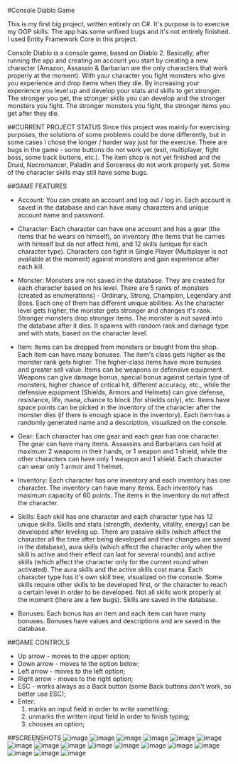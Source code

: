 #Console Diablo Game

This is my first big project, written entirely on C#. It's purpose is to exercise my OOP skills. The app has some unfixed bugs and it's not entirely finished. I used Entity Framework Core in this project.

Console Diablo is a console game, based on Diablo 2. Basically, after running the app and creating an account you start by creating a new character (Amazon, Assassin & Barbarian are the only characters that work properly at the moment). With your character you fight monsters who give you experience and drop items when they die. By increasing your experience you level up and develop your stats and skills to get stronger. The stronger you get, the stronger skills you can develop and the stronger monsters you fight. The stronger monsters you fight, the stronger items you get after they die. 

##CURRENT PROJECT STATUS
Since this project was mainly for exercising purposes, the solutions of some problems could be done differently, but in some cases I chose the longer / harder way just for the exercise. There are bugs in the game - some buttons do not work yet (exit, multiplayer, fight boss, some back buttons, etc.). The item shop is not yet finished and the Druid, Necromancer, Paladin and Sorceress do not work properly yet. Some of the character skills may still have some bugs. 

##GAME FEATURES
- Account:
You can create an account and log out / log in. Each account is saved in the database and can have many characters and unique account name and password.

- Character:
Each character can have one account and has a gear (the items that he wears on himself), an inventory (the items that he carries with himself but do not affect him), and 12 skills (unique for each character type). Characters can fight in Single Player (Multiplayer is not available at the moment) against monsters and gain experience after each kill.

- Monster:
Monsters are not saved in the database. They are created for each character based on his level. There are 5 ranks of monsters (created as enumerations) - Ordinary, Strong, Champion, Legendary and Boss. Each one of them has different unique abilities. As the character level gets higher, the monster gets stronger and changes it's rank. Stronger monsters drop stronger items. The monster is not saved into the database after it dies. It spawns with random rank and damage type and with stats, based on the character level.

- Item:
Items can be dropped from monsters or bought from the shop. Each item can have many bonuses. The item's class gets higher as the monster rank gets higher. The higher-class items have more bonuses and greater sell value. Items can be weapons or defensive equipment. Weapons can give damage bonus, special bonus against certain type of monsters, higher chance of critical hit, different accuracy, etc., while the defensive equipment (Shields, Armors and Helmets) can give defense, resistance, life, mana, chance to block (for shields only), etc. Items have space points can be picked in the inventory of the character after the monster dies (if there is enough space in the inventory). Each item has a randomly generated name and a description, visualized on the console.

- Gear:
Each character has one gear and each gear has one character. The gear can have many items. Assassins and Barbarians can hold at maximum 2 weapons in their hands, or 1 weapon and 1 shield, while the other characters can have only 1 weapon and 1 shield. Each character can wear only 1 armor and 1 helmet.

- Inventory:
Each character has one inventory and each inventory has one character. The inventory can have many items. Each inventory has maximum capacity of 60 points. The items in the inventory do not affect the character.

- Skills:
Each skill has one character and each character type has 12 unique skills. Skills and stats (strength, dexterity, vitality, energy) can be developed after leveling up. There are passive skills (which affect the character all the time after being developed and their changes are saved in the database), aura skills (which affect the character only when the skill is active and their effect can last for several rounds) and active skills (which affect the character only for the current round when activated). The aura skills and the active skills cost mana. Each character type has it's own skill tree, visualized on the console. Some skills require other skills to be developed first, or the character to reach a certain level in order to be developed. Not all skills work properly at the moment (there are a few bugs). Skills are saved in the database.

- Bonuses:
Each bonus has an item and each item can have many bonuses. Bonuses have values and descriptions and are saved in the database.

##GAME CONTROLS
- Up arrow - moves to the upper option;
- Down arrow - moves to the option below;
- Left arrow - moves to the left option;
- Right arrow - moves to the right option;
- ESC - works always as a Back button (some Back buttons don't work, so better use ESC);
- Enter:
  1) marks an input field in order to write something; 
  2) unmarks the written input field in order to finish typing; 
  3) chooses an option;

##SCREENSHOTS
![image](https://user-images.githubusercontent.com/64807656/171395057-3eba2a62-c04b-4a2b-8004-69cad04a7499.png)
![image](https://user-images.githubusercontent.com/64807656/171395121-6e07d41d-f756-4fa2-a186-679f781d9634.png)
![image](https://user-images.githubusercontent.com/64807656/171394701-d24d8630-b42f-4a0a-9ec8-04e88da8f3e1.png) 
![image](https://user-images.githubusercontent.com/64807656/171390721-d44e209b-db18-402f-b250-95fa27fd004f.png)
![image](https://user-images.githubusercontent.com/64807656/171390828-449f30ad-562e-4866-8433-affed2346665.png)
![image](https://user-images.githubusercontent.com/64807656/171390895-b0ae3a05-0616-46c4-b139-d48addf1c81a.png)
![image](https://user-images.githubusercontent.com/64807656/171391226-0f36b53f-56a1-4394-ad39-0a586c87dbe0.png)
![image](https://user-images.githubusercontent.com/64807656/171391309-a4e53f9f-8514-4370-935e-721a0264a2f1.png)
![image](https://user-images.githubusercontent.com/64807656/171391562-e2ffdf69-3d54-428b-89f1-dc1f8e54d8cd.png)
![image](https://user-images.githubusercontent.com/64807656/171391492-a40efdd5-b5ef-4556-9e8b-09b11504b08e.png)
![image](https://user-images.githubusercontent.com/64807656/171391900-aafbd080-5cf1-43e7-a822-69fb44f22e16.png)
![image](https://user-images.githubusercontent.com/64807656/171391680-8455178a-f1a4-40d1-ad01-864f0714d471.png)
![image](https://user-images.githubusercontent.com/64807656/171393055-021f4516-d873-4eca-a0a0-d95bcee17d52.png)
![image](https://user-images.githubusercontent.com/64807656/171393239-316bcaab-9466-4fd5-965d-ab02453ec7e6.png)
![image](https://user-images.githubusercontent.com/64807656/171393298-698cbaef-a0b2-41a8-abd0-33cedc27f0b3.png)
![image](https://user-images.githubusercontent.com/64807656/171393362-87bddbc4-82dd-4ada-90e2-2addecd7a52c.png)
![image](https://user-images.githubusercontent.com/64807656/171394227-39b95803-44b5-4366-a9dd-9e4d8b81d1b3.png)












